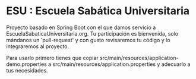 # ESU : Escuela Sabática Universitaria
Proyecto basado en Spring Boot con el que damos servicio a EscuelaSabaticaUniversitaria.org. Tu participación es bienvenida, solo mándanos un 'pull-request' y con gusto revisaremos tu código y lo integraremos al proyecto.

Para usarlo primero tienes que copiar src/main/resources/application-demo.properties a src/main/resources/application.properties y adecuarlo a tus necesidades.
